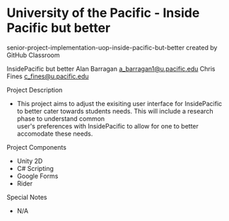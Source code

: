 # University of the Pacific - Inside Pacific but better
senior-project-implementation-uop-inside-pacific-but-better created by GitHub Classroom

InsidePacific but better
Alan Barragan a_barragan1@u.pacific.edu
Chris Fines c_fines@u.pacific.edu

Project Description
  - This project aims to adjust the exisiting user interface for InsidePacific to better cater towards students needs. This will include a research phase to understand common    
    user's preferences with InsidePacific to allow for one to better accomodate these needs.

Project Components
  - Unity 2D
  - C# Scripting
  - Google Forms
  - Rider

Special Notes
  - N/A
